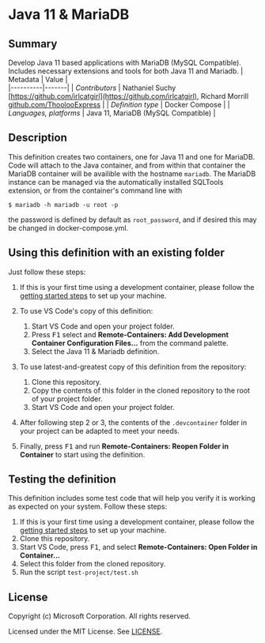 # Java 11 & MariaDB

## Summary

Develop Java 11 based applications with MariaDB (MySQL Compatible).  Includes necessary extensions and tools for both Java 11 and Mariadb.
| Metadata | Value |  
|----------|-------|
| *Contributors* | Nathaniel Suchy [https://github.com/irlcatgirl](https://github.com/irlcatgirl), Richard Morrill [github.com/ThoolooExpress](https://github.com/ThoolooExpress) |
| *Definition type* | Docker Compose |
| *Languages, platforms* | Java 11, MariaDB (MySQL Compatible) |

## Description

This definition creates two containers, one for Java 11 and one for MariaDB.  Code will attach to the Java container, and from within that container the
MariaDB container will be availible with the hostname `mariadb`.  The MariaDB instance can be managed via the automatically installed SQLTools extension,
or from the container's command line with

```$ mariadb -h mariadb -u root -p```

the password is defined by default as `root_password`, and if desired this may be changed in docker-compose.yml.

## Using this definition with an existing folder

Just follow these steps:

1. If this is your first time using a development container, please follow the [getting started steps](https://aka.ms/vscode-remote/containers/getting-started) to set up your machine.

2. To use VS Code's copy of this definition:
   1. Start VS Code and open your project folder.
   2. Press <kbd>F1</kbd> select and **Remote-Containers: Add Development Container Configuration Files...** from the command palette.
   3. Select the Java 11 & Mariadb definition.

3. To use latest-and-greatest copy of this definition from the repository:
   1. Clone this repository.
   2. Copy the contents of this folder in the cloned repository to the root of your project folder.
   3. Start VS Code and open your project folder.

4. After following step 2 or 3, the contents of the `.devcontainer` folder in your project can be adapted to meet your needs.

5. Finally, press <kbd>F1</kbd> and run **Remote-Containers: Reopen Folder in Container** to start using the definition.

## Testing the definition

This definition includes some test code that will help you verify it is working as expected on your system. Follow these steps:

1. If this is your first time using a development container, please follow the [getting started steps](https://aka.ms/vscode-remote/containers/getting-started) to set up your machine.
2. Clone this repository.
3. Start VS Code, press <kbd>F1</kbd>, and select **Remote-Containers: Open Folder in Container...**
4. Select this folder from the cloned repository.
5. Run the script `test-project/test.sh`


## License

Copyright (c) Microsoft Corporation. All rights reserved.

Licensed under the MIT License. See [LICENSE](https://github.com/Microsoft/vscode-dev-containers/blob/master/LICENSE).